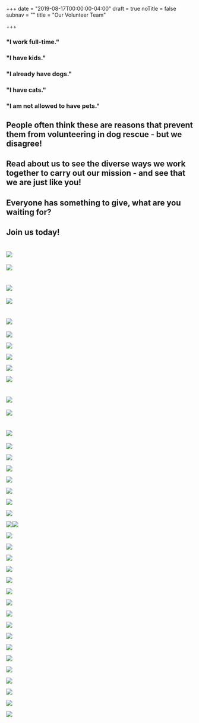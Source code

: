 +++
date = "2019-08-17T00:00:00-04:00"
draft = true
noTitle = false
subnav = ""
title = "Our Volunteer Team"

+++
### "I work full-time." 

### "I have kids."

### "I already have dogs." 

### "I have cats."

### "I am not allowed to have pets."

## People often think these are reasons that prevent them from volunteering in dog rescue - but we disagree!

## Read about us to see the diverse ways we work together to carry out our mission - and see that we are just like you!

## Everyone has something to give, what are you waiting for?

## Join us today!

# ![](/img/articles/divider.svg)

![](/img/articles/suzanne.svg)

# ![](/img/articles/divider.svg)

![](/img/articles/ELAINE.svg)

# ![](/img/articles/divider.svg)

![](/img/articles/SHANNON.svg)

![](/img/articles/divider.svg)

![](/img/articles/angie.svg)

![](/img/articles/divider.svg)

![](/img/articles/alicia.svg)

# ![](/img/articles/divider.svg)

![](/img/articles/JENN.svg)

# ![](/img/articles/divider.svg)

![](/img/articles/vicki.svg)

![](/img/articles/divider.svg)

![](/img/articles/CASEY-1.svg)

![](/img/articles/divider.svg)

![](/img/articles/AMANDA.svg)

![](/img/articles/divider.svg)

![](/img/articles/KRISTEN.svg)

![](/img/articles/divider.svg)![](/img/articles/sockna.svg)

![](/img/articles/divider.svg)

![](/img/articles/MELISSA.svg)

![](/img/articles/divider.svg)

![](/img/articles/KATI.svg)

![](/img/articles/divider.svg)

![](/img/articles/alexandra.svg)

![](/img/articles/divider.svg)

![](/img/articles/sharon.svg)

![](/img/articles/divider.svg)

![](/img/articles/jeanne.svg)

![](/img/articles/divider.svg)

![](/img/articles/melissa_rose.svg)

![](/img/articles/divider.svg)

![](/img/articles/LISA.svg)

![](/img/articles/divider.svg)

![](/img/articles/debra.svg)

![](/img/articles/divider.svg)